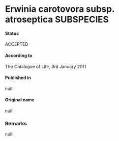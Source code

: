 # Erwinia carotovora subsp. atroseptica SUBSPECIES

#### Status
ACCEPTED

#### According to
The Catalogue of Life, 3rd January 2011

#### Published in
null

#### Original name
null

### Remarks
null